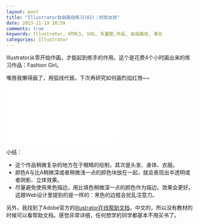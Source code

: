 ```yaml
---
layout: post
title: "Illustrator自由路径练习(02)：时尚女孩"
date: 2013-11-19 18:59
comments: true
keywords: Illustrator, HTML5, SVG, 矢量图,作品, 自由路径, 美女
categories: Illustrator
---
```

Illustrator从零开始作画，才能起到练手的作用。这个是花费4个小时画出来的练习作品：Fashion Girl。

嘴唇我懒得画了，用弧线代替。下次再研究如何画烈焰红唇~~

<embed src="{{ root_url}}/svg/FashionGirl.svg" type="image/svg+xml">

小结：
<!-- more -->

+ 这个作品稍微复杂的地方在于眼睛的绘制，其次是头发、身体、衣服。
+ 颜色A与比A稍微深或者稍微浅一点的颜色块放在一起，就会表现出半透明或者阴影、立体效果。
+ 尽量避免使用黑色描边，用比填色稍微深一点的颜色作为描边，效果会更好。这跟Web设计里提到的是一样的：黑色的边框会扰乱注意力。

另外，我找到了Adobe官方的<a href="http://helpx.adobe.com/cn/illustrator/topics.html" target="_blank">Illustrator在线帮助文档</a>，中文的，所以没有教材的时候可以看帮助文档。感觉非常详细，任何想学的同学都基本不用买书了。